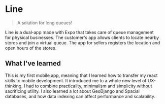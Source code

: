 # Line
> A solution for long queues!

Line is a dual-app made with Expo that takes care of queue management for physical businesses. The customer's app allows clients to
locate nearby stores and join a virtual queue. The app for sellers registers the location and open hours of the stores. 

## What I've learned

This is my first mobile app, meaning that I learned how to transfer my react skills to mobile development. It introduced me to a whole
new level of UX-thinking, I had to combine practicality, minimalism and simplicity without sacrificing utility. I also learned a lot about
GeoDjango and Spacial databases, and how data indexing can affect performance and scalability.
